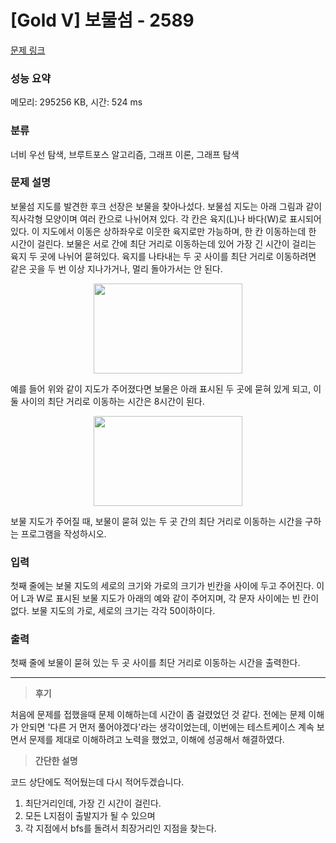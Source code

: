 # [Gold V] 보물섬 - 2589

[문제 링크](https://www.acmicpc.net/problem/2589)

### 성능 요약

메모리: 295256 KB, 시간: 524 ms

### 분류

너비 우선 탐색, 브루트포스 알고리즘, 그래프 이론, 그래프 탐색


### 문제 설명

<p>보물섬 지도를 발견한 후크 선장은 보물을 찾아나섰다. 보물섬 지도는 아래 그림과 같이 직사각형 모양이며 여러 칸으로 나뉘어져 있다. 각 칸은 육지(L)나 바다(W)로 표시되어 있다. 이 지도에서 이동은 상하좌우로 이웃한 육지로만 가능하며, 한 칸 이동하는데 한 시간이 걸린다. 보물은 서로 간에 최단 거리로 이동하는데 있어 가장 긴 시간이 걸리는 육지 두 곳에 나뉘어 묻혀있다. 육지를 나타내는 두 곳 사이를 최단 거리로 이동하려면 같은 곳을 두 번 이상 지나가거나, 멀리 돌아가서는 안 된다.</p>

<p style="text-align: center;"><img alt="" src="https://www.acmicpc.net/upload/images/c1bYIsKpI6m317EAx.jpg" style="width: 238px; height: 144px; "></p>

<p>예를 들어 위와 같이 지도가 주어졌다면 보물은 아래 표시된 두 곳에 묻혀 있게 되고, 이 둘 사이의 최단 거리로 이동하는 시간은 8시간이 된다.</p>

<p style="text-align: center;"><img alt="" src="https://www.acmicpc.net/upload/images/XqDkWCRUWbzZ.jpg" style="width: 238px; height: 144px; "></p>

<p>보물 지도가 주어질 때, 보물이 묻혀 있는 두 곳 간의 최단 거리로 이동하는 시간을 구하는 프로그램을 작성하시오.</p>

### 입력

 <p>첫째 줄에는 보물 지도의 세로의 크기와 가로의 크기가 빈칸을 사이에 두고 주어진다. 이어 L과 W로 표시된 보물 지도가 아래의 예와 같이 주어지며, 각 문자 사이에는 빈 칸이 없다. 보물 지도의 가로, 세로의 크기는 각각 50이하이다.</p>

### 출력

 <p>첫째 줄에 보물이 묻혀 있는 두 곳 사이를 최단 거리로 이동하는 시간을 출력한다.</p>


---
> **후기**

처음에 문제를 접했을때 문제 이해하는데 시간이 좀 걸렸었던 것 같다.
전에는 문제 이해가 안되면 '다른 거 먼저 풀어야겠다'라는 생각이었는데, 이번에는 테스트케이스 계속 보면서 문제를 제대로 이해하려고 노력을 했었고, 이해에 성공해서 해결하였다.

> **간단한 설명**

코드 상단에도 적어뒀는데 다시 적어두겠습니다.

1. 최단거리인데, 가장 긴 시간이 걸린다.
2. 모든 L지점이 출발지가 될 수 있으며
3. 각 지점에서 bfs를 돌려서 최장거리인 지점을 찾는다.